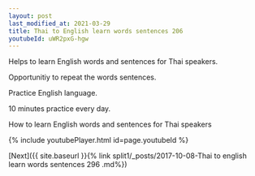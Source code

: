 ```yaml
---
layout: post
last_modified_at: 2021-03-29
title: Thai to English learn words sentences 206 
youtubeId: uWR2pxG-hgw
---
```

 
 
Helps to learn English words and sentences for Thai speakers.

Opportunitiy to repeat the words sentences. 

Practice English language. 
 
10 minutes practice every day. 
 
How to learn English words and sentences for Thai speakers 
 
{% include youtubePlayer.html id=page.youtubeId %}
 
 
[Next]({{ site.baseurl }}{% link  split1/_posts/2017-10-08-Thai to english learn words sentences 296 .md%})
 
